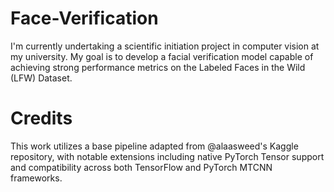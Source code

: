 # Face-Verification
I'm currently undertaking a scientific initiation project in computer vision at my university. My goal is to develop a facial verification model capable of achieving strong performance metrics on the Labeled Faces in the Wild (LFW) Dataset.

# Credits 
This work utilizes a base pipeline adapted from @alaasweed's Kaggle repository, with notable extensions including native PyTorch Tensor support and compatibility across both TensorFlow and PyTorch MTCNN frameworks.
